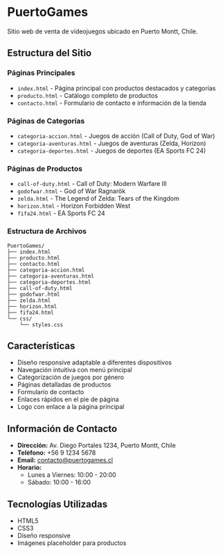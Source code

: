 # PuertoGames

Sitio web de venta de videojuegos ubicado en Puerto Montt, Chile.

## Estructura del Sitio

### Páginas Principales
- `index.html` - Página principal con productos destacados y categorías
- `producto.html` - Catálogo completo de productos
- `contacto.html` - Formulario de contacto e información de la tienda

### Páginas de Categorías
- `categoria-accion.html` - Juegos de acción (Call of Duty, God of War)
- `categoria-aventuras.html` - Juegos de aventuras (Zelda, Horizon)
- `categoria-deportes.html` - Juegos de deportes (EA Sports FC 24)

### Páginas de Productos
- `call-of-duty.html` - Call of Duty: Modern Warfare III
- `godofwar.html` - God of War Ragnarök
- `zelda.html` - The Legend of Zelda: Tears of the Kingdom
- `horizon.html` - Horizon Forbidden West
- `fifa24.html` - EA Sports FC 24

### Estructura de Archivos
```
PuertoGames/
├── index.html
├── producto.html
├── contacto.html
├── categoria-accion.html
├── categoria-aventuras.html
├── categoria-deportes.html
├── call-of-duty.html
├── godofwar.html
├── zelda.html
├── horizon.html
├── fifa24.html
└── css/
    └── styles.css
```

## Características

- Diseño responsive adaptable a diferentes dispositivos
- Navegación intuitiva con menú principal
- Categorización de juegos por género
- Páginas detalladas de productos
- Formulario de contacto
- Enlaces rápidos en el pie de página
- Logo con enlace a la página principal

## Información de Contacto

- **Dirección:** Av. Diego Portales 1234, Puerto Montt, Chile
- **Teléfono:** +56 9 1234 5678
- **Email:** contacto@puertogames.cl
- **Horario:**
  - Lunes a Viernes: 10:00 - 20:00
  - Sábado: 10:00 - 16:00

## Tecnologías Utilizadas

- HTML5
- CSS3
- Diseño responsive
- Imágenes placeholder para productos 